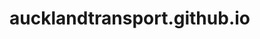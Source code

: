 # aucklandtransport.github.io

            
           
           

        
           
           

        
    
